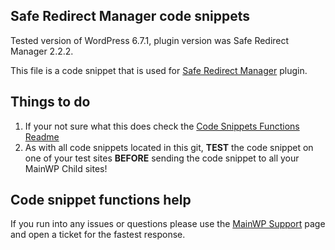 ## Safe Redirect Manager code snippets

Tested version of WordPress 6.7.1, plugin version was Safe Redirect Manager 2.2.2.

This file is a code snippet that is used for [Safe Redirect Manager](https://wordpress.org/plugins/safe-redirect-manager/) plugin. 

## Things to do

1. If your not sure what this does check the [Code Snippets Functions Readme](https://github.com/mainwp/Code-Snippets-Functions/blob/master/README.md)
2. As with all code snippets located in this git, **TEST** the code snippet on one of your test sites **BEFORE** sending the code snippet to all your MainWP Child sites!

## Code snippet functions help

If you run into any issues or questions please use the [MainWP Support](https://mainwp.com/support/) page and open a ticket for the fastest response.
